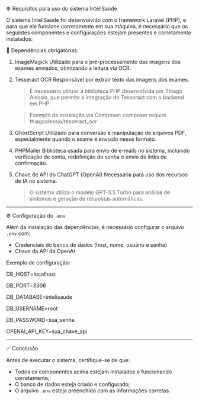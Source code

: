 ⚙️ Requisitos para uso do sistema InteliSaúde

O sistema InteliSaúde foi desenvolvido com o framework Laravel (PHP), e para que ele funcione corretamente em sua máquina, é necessário que os seguintes componentes e configurações estejam presentes e corretamente instalados:

🧩 Dependências obrigatórias:

1. ImageMagick
   Utilizado para o pré-processamento das imagens dos exames enviados, otimizando a leitura via OCR.

2. Tesseract OCR
   Responsável por extrair texto das imagens dos exames.

   > É necessário utilizar a biblioteca PHP desenvolvida por Thiago Alessio, que permite a integração do Tesseract com o backend em PHP.
   
   > Exemplo de instalação via Composer: composer require thiagoalessio/tesseract_ocr

3. GhostScript
   Utilizado para conversão e manipulação de arquivos PDF, especialmente quando o exame é enviado nesse formato.

4. PHPMailer
   Biblioteca usada para envio de e-mails no sistema, incluindo verificação de conta, redefinição de senha e envio de links de confirmação.

5. Chave de API do ChatGPT (OpenAI)
   Necessária para uso dos recursos de IA no sistema.

   > O sistema utiliza o modelo GPT-3.5 Turbo para análise de sintomas e geração de respostas automáticas.

---

⚙️ Configuração do `.env`

Além da instalação das dependências, é necessário configurar o arquivo `.env` com:

* Credenciais do banco de dados (host, nome, usuário e senha)
* Chave da API da OpenAI

Exemplo de configuração:

DB_HOST=localhost

DB_PORT=3306

DB_DATABASE=intelisaude

DB_USERNAME=root

DB_PASSWORD=sua_senha


OPENAI_API_KEY=sua_chave_api

---

✅ Conclusão

Antes de executar o sistema, certifique-se de que:

* Todos os componentes acima estejam instalados e funcionando corretamente;
* O banco de dados esteja criado e configurado;
* O arquivo `.env` esteja preenchido com as informações corretas.

